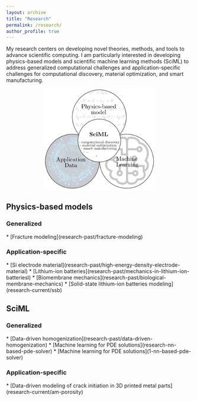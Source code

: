 ```yaml
---
layout: archive
title: "Research"
permalink: /research/
author_profile: true
---
```


My research centers on developing novel theories, methods, and tools to advance scientific computing. I am particularly interested in developing physics-based models and scientific machine learning methods (SciML) to address generalized computational challenges and application-specific challenges for computational discovery, material optimization, and smart manufacturing. 

<p style="text-align:center">
<img src="/images/research/overview.png" alt="" width="300px" > 

<h2>Physics-based models </h2>
<h3>Generalized </h3>
* [Fracture modeling](research-past/fracture-modeling)

<h3>Application-specific </h3>
* [Si electrode material](research-past/high-energy-density-electrode-material)
* [Lithium-ion batteries](research-past/mechanics-in-lithium-ion-batteriesl)
* [Biomembrane mechanics](research-past/biological-membrane-mechanics)
* [Solid-state lithium-ion batteries modeling](research-current/ssb)


<h2>SciML</h2>
<h3>Generalized </h3>
* [Data-driven homogenization](research-past/data-driven-homogenization)
* [Machine learning for PDE solutions](research-nn-based-pde-solver)
* [Machine learning for PDE solutions](1-nn-based-pde-solver)

<h3>Application-specific </h3>
* [Data-driven modeling of crack initiation in 3D printed metal parts](research-current/am-porosity)

